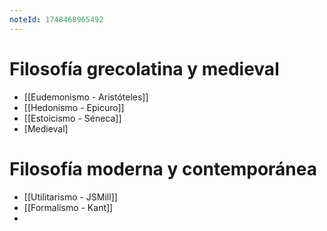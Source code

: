 ```yaml
---
noteId: 1748468965492
---
```


# Filosofía grecolatina y medieval 
- [[Eudemonismo - Aristóteles]]
- [[Hedonismo - Epicuro]]
- [[Estoicismo - Séneca]]
- [Medieval]
# Filosofía moderna y contemporánea
- [[Utilitarismo - JSMill]]
- [[Formalismo - Kant]]
- 
